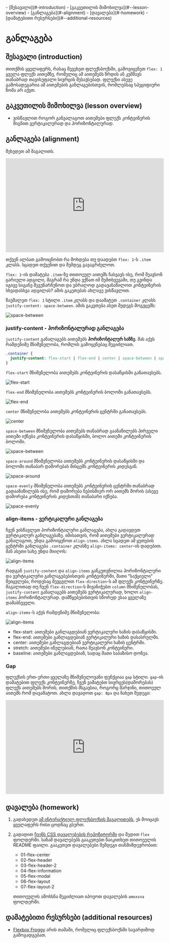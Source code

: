 <div className="navigation">
- [შესავალი](#-introduction) 
- [გაკვეთილის მიმოხილვა](#--lesson-overview)
- [განლაგება](#-alignment) 
- [დავალება](#-homework)
- [დამატებითი რესურსები](#--additional-resources)
</div>

<div className="content">

# განლაგება

## შესავალი (introduction)

თითქმის ყველაფერს, რასაც შევეხეთ ფლექსბოქსში, გამოვიყენეთ `flex: 1` ყველა ფლექს აითემზე, რომელიც ამ აითემებს ზრდის ან კუმშავს თანაბრად თავისუფალი სივრცის შესავსებად. ფლექსი ასევე გამოსადეგარია ამ აითემების განლაგებისთვის, რომლებსაც სპეციფიური ზომა არ აქვთ.

## გაკვეთილის მიმოხილვა (lesson overview)

- ვისწავლით როგორ განვალაგოთ აითემები ფლექს კონტეინერის შიგნით ვერტიკალურად და ჰორიზონტალურად.

## განლაგება (alignment)

შეხედეთ ამ მაგალითს.

<iframe height="300" style="width: 100%;" scrolling="no" title="flex-alignment example" src="https://codepen.io/xazy/embed/yLwMEOg?default-tab=html%2Cresult&theme-id=dark" frameborder="no" loading="lazy" allowtransparency="true" allowfullscreen="true">
  See the Pen <a href="https://codepen.io/xazy/pen/yLwMEOg">
  flex-alignment example</a> by XazyProject (<a href="https://codepen.io/xazy">@xazy</a>)
  on <a href="https://codepen.io">CodePen</a>.
</iframe>

თქვენ ალბათ გამოიცნობთ რა მოხდება თუ დაადებთ `flex: 1`-ს `.item` კლასს. სცადეთ თქვენით და შემდეგ გავაგრძელოთ.

`flex: 1`-ის დამატება `.item`-ზე თითოეულ აითემს ჩასვავს ისე, რომ შეავსონ ცარიელი ადგილი, მაგრამ რა უნდა ვქნათ იმ შემთხვევაში, თუ გვინდა იგივე სიგანე შევუნარჩუნოთ და უბრალოდ გადავანაწილოთ კონტეინერის სხვადასხვა ადგილას? ამის გაკეთებას ახლავე ვისწავლით.

წაუშალეთ `flex: 1` სტილი `.item` კლასს და დაამატეთ `.container` კლასს `justify-content: space-between`. ამის გაკეთება ასეთ შედეგს მოგვცემს:

![space-between](01.png)

### justify-content - ჰორიზონტალურად განლაგება

`justify-content` განალაგებს აითემებს **ჰორიზონტალურ ხაზზე**. მას აქვს რამდენიმე მნიშვნელობა, რომლის გამოყენებაც შეგიძლიათ.

```css
.container {
  justify-content: flex-start | flex-end | center | space-between | space-around | space-evenly 
}
```

`flex-start` მნიშვნელობა აითემებს კონტეინერის დასაწყისში განათავსებს.

![flex-start](02.png)

`flex-end` მნიშვნელობა აითემებს კონტეინერის ბოლოში განათავსებს.

![flex-end](03.png)

`center` მნიშვნელობა აითემებს კონტეინერის ცენტრში განათავსებს.

![center](04.png)

`space-between` მნიშვნელობა აითემებს თანაბრად გაანაწილებს პირველი აითემი იქნება კონტეინერის დასაწყისში, ბოლო აითემი კონტეინერის ბოლოში.

![space-between](05.png)

`space-around` მნიშვნელობა აითემებს კონტეინერის დასაწყისში და ბოლოში თანაბარ დაშორებას მისცემს კონტეინერის კიდესგან.

![space-around](06.png)

`space-evenly` მნიშვნელობა აითემებს კონტეინერის ცენტრში თანაბრად გადაანაწილებს ისე, რომ დაშორება ნებისმიერ ორ აითემს შორის (ასევე დაშორება კონტეინერის კიდესთან) თანაბარი იქნება.

![space-evenly](07.png)

### align-items - ვერტიკალური განლაგება

ჩვენ ვისწავლეთ ჰორიზონტალური განლაგება, ახლა გადავდეთ ვერტიკალურ განლაგებაზე. იმისათვის, რომ აითემები ვერტიკალურად განალაგოთ, უნდა გამოიყენოთ `align-items`. ახლა სცადეთ ამ ყუთების ცენტრში განლაგება `.container` კლასზე `align-items: center`-ის დადებით. მან ასეთი სახე უნდა მიიღოს:

![align-items](08.png)

რადგან `justify-content` და `align-items` განკუთვნილია ჰორიზონტალური და ვერტიკალური განლაგებებისთვის კონტეინერში, მათი "საქციელი" შეიცვლება, როდესაც შევცვლით `flex-direction`-ს ამ ფლექს კონტეინერზე. მაგალითად თუ ჩვენ `flex-direction`-ს მივანიჭებთ `column` მნიშვნელობას, `justify-content` განალაგებს აითემებს ვერტიკალურად, ხოლო `align-items` ჰორიზონტალურად. დამწყებებისთვის სწორედ ესაა ყველაზე დამაბნეველი.

`align-items`-ს აქვს რამდენიმე მნიშვნელობა:

![align-items](09.svg)

- flex-start: აითემები განლაგდებიან ვერტიკალური ხაზის დასაწყისში.
- flex-end:  აითემები განლაგდებიან ვერტიკალური ხაზის დასასრულში.
- center:  აითემები განლაგდებიან ვერტიკალური ხაზის ცენტრში.
- stretch: აითემები იწელებიან, რათა შეავსონ კონტეინერი.
- baseline: აითემები განლაგდებიან, სადაც მათი საბაზისო დონეა.

### Gap

ფლექსის ერთ-ერთი ყველაზე მნიშვნელოვანი ფუნქციაა `gap` სტილი. `gap`-ის დამატებით ფლექს კონტეინერზე, ჩვენ ვამატებთ სივრცეს(დაშორებას) ფლექს აითემებს შორის, თითქმის მსგავსია, როგორც მარჯინი, თითოეულ აითემს რომ დავამატოთ. ახლა დავადოთ `gap: 8px` და ნახეთ შედეგი:

<iframe height="300" style="width: 100%;" scrolling="no" title="flex-alignment example 2" src="https://codepen.io/xazy/embed/XWGMBEL?default-tab=html%2Cresult&theme-id=dark" frameborder="no" loading="lazy" allowtransparency="true" allowfullscreen="true">
  See the Pen <a href="https://codepen.io/xazy/pen/XWGMBEL">
  flex-alignment example 2</a> by XazyProject (<a href="https://codepen.io/xazy">@xazy</a>)
  on <a href="https://codepen.io">CodePen</a>.
</iframe>



## დავალება (homework)

<div className="homework">

1. გადახედეთ [ამ ინტერაქტიულ ფლექსბოქსის მაგალითებს](https://www.joshwcomeau.com/css/interactive-guide-to-flexbox/), ეს მოიცავს ყველაფერს რისი ცოდნაც გსურთ.

2. გადადით [ჩვენს CSS დავალებების რეპოზიტორში](https://github.com/XazyProject/css-davalebebi) და შედით `flex` ფოლდერში. სანამ დავალებებს გააკეთებთ წაიკითხეთ თითოეულის README ფაილი. გააკეთეთ დავალებები შემდეგი თანმიმდევრობით:
    - 01-flex-center
    - 02-flex-header
    - 03-flex-header-2
    - 04-flex-information
    - 05-flex-modal
    - 06-flex-layout
    - 07-flex-layout-2

    თითოეულის ამოხსნა შეგიძლიათ იპოვოთ დავალების `amoxsna` ფოლდერში.

</div>

## დამატებითი რესურსები (additional resources)

- [Flexbox Froggy](https://flexboxfroggy.com/) არის თამაში, რომელიც ფლექსბოქსში სავარჯიშოდ გამოგადგებათ.

</div>

